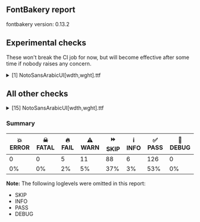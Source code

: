 ## FontBakery report

fontbakery version: 0.13.2





## Experimental checks

These won't break the CI job for now, but will become effective after some time if nobody raises any concern.


<details><summary>[1] NotoSansArabicUI[wdth,wght].ttf</summary>
<div>
<details>
    <summary>🔥 <b>FAIL</b> Check base characters have non-zero advance width. <a href="https://fontbakery.readthedocs.io/en/stable/fontbakery/checks/universal.html#base-has-width">base_has_width</a></summary>
    <div>







* 🔥 **FAIL** <p>The following glyphs had zero advance width:
- dotabovear (U+FBB2)</p>
<pre><code>- dotbelowar (U+FBB3)

- twodotshorizontalabovear (U+FBB4)

- twodotshorizontalbelowar (U+FBB5)

- threedotsupabovear (U+FBB6)

- threedotsupbelowar (U+FBB7)

- threedotsdownabovear (U+FBB8)

- threedotsdownbelowar (U+FBB9)

- fourdotsabovear (U+FBBA)

- fourdotsbelowar (U+FBBB)

- twodotsverticalabovear (U+FBBD)

- twodotsverticalbelowar (U+FBBE)

- ringar (U+FBBF)

- tahbelowar (U+FBC1)
</code></pre>
 [code: zero-width-bases]



</div>
</details>
</div>
</details>




## All other checks



<details><summary>[15] NotoSansArabicUI[wdth,wght].ttf</summary>
<div>
<details>
    <summary>🔥 <b>FAIL</b> Check that Arabic spacing symbols U+FBB2–FBC1 aren't classified as marks. <a href="https://fontbakery.readthedocs.io/en/stable/fontbakery/checks/universal.html#arabic-spacing-symbols">arabic_spacing_symbols</a></summary>
    <div>







* 🔥 **FAIL** <p>&quot;dotabovear&quot; is defined in GDEF as a mark (class 3).</p>
 [code: mark-in-gdef]



* 🔥 **FAIL** <p>&quot;dotbelowar&quot; is defined in GDEF as a mark (class 3).</p>
 [code: mark-in-gdef]



* 🔥 **FAIL** <p>&quot;twodotshorizontalabovear&quot; is defined in GDEF as a mark (class 3).</p>
 [code: mark-in-gdef]



* 🔥 **FAIL** <p>&quot;twodotshorizontalbelowar&quot; is defined in GDEF as a mark (class 3).</p>
 [code: mark-in-gdef]



* 🔥 **FAIL** <p>&quot;threedotsupabovear&quot; is defined in GDEF as a mark (class 3).</p>
 [code: mark-in-gdef]



* 🔥 **FAIL** <p>&quot;threedotsupbelowar&quot; is defined in GDEF as a mark (class 3).</p>
 [code: mark-in-gdef]



* 🔥 **FAIL** <p>&quot;threedotsdownabovear&quot; is defined in GDEF as a mark (class 3).</p>
 [code: mark-in-gdef]



* 🔥 **FAIL** <p>&quot;threedotsdownbelowar&quot; is defined in GDEF as a mark (class 3).</p>
 [code: mark-in-gdef]



* 🔥 **FAIL** <p>&quot;fourdotsabovear&quot; is defined in GDEF as a mark (class 3).</p>
 [code: mark-in-gdef]



* 🔥 **FAIL** <p>&quot;fourdotsbelowar&quot; is defined in GDEF as a mark (class 3).</p>
 [code: mark-in-gdef]



* 🔥 **FAIL** <p>&quot;twodotsverticalabovear&quot; is defined in GDEF as a mark (class 3).</p>
 [code: mark-in-gdef]



* 🔥 **FAIL** <p>&quot;twodotsverticalbelowar&quot; is defined in GDEF as a mark (class 3).</p>
 [code: mark-in-gdef]



* 🔥 **FAIL** <p>&quot;ringar&quot; is defined in GDEF as a mark (class 3).</p>
 [code: mark-in-gdef]



* 🔥 **FAIL** <p>&quot;tahbelowar&quot; is defined in GDEF as a mark (class 3).</p>
 [code: mark-in-gdef]



</div>
</details>

<details>
    <summary>🔥 <b>FAIL</b> Checking OS/2 usWinAscent & usWinDescent. <a href="https://fontbakery.readthedocs.io/en/stable/fontbakery/checks/universal.html#family-win-ascent-and-descent">family/win_ascent_and_descent</a></summary>
    <div>







* 🔥 **FAIL** <p>OS/2.usWinDescent value should be equal or greater than 512, but got 293 instead</p>
 [code: descent]



</div>
</details>

<details>
    <summary>🔥 <b>FAIL</b> Check for presence of an ARTICLE.en_us.html file <a href="https://fontbakery.readthedocs.io/en/stable/fontbakery/checks/googlefonts.html#googlefonts-description-has-article">googlefonts/description/has_article</a></summary>
    <div>







* 🔥 **FAIL** <p>This is a Noto font but it lacks an ARTICLE.en_us.html file.</p>
 [code: missing-article]



* 🔥 **FAIL** <p>This is a Noto font but it lacks a DESCRIPTION.en_us.html file.</p>
 [code: missing-description]



</div>
</details>

<details>
    <summary>🔥 <b>FAIL</b> Ensure dotted circle glyph is present and can attach marks. <a href="https://fontbakery.readthedocs.io/en/stable/fontbakery/checks/universal.html#dotted-circle">dotted_circle</a></summary>
    <div>







* 🔥 **FAIL** <p>The following glyphs could not be attached to the dotted circle glyph:</p>
<pre><code>- acutecomb

- dotabovear

- dotbelowar

- fourdotsabovear

- fourdotsbelowar

- gravecomb

- ringar

- tahbelowar

- threedotsdownabovear

- threedotsdownbelowar

- threedotsupabovear

- threedotsupbelowar

- tildecomb

- twodotshorizontalabovear

- twodotshorizontalbelowar

- twodotsverticalabovear

- twodotsverticalbelowar

- uni0302

- uni0304

- uni0306

- uni0307

- uni0308

- uni030A

- uni030B

- uni030C

- uni0326

- uni0327

- uni0328

- uni0612

- uni0613

- uni0614

- uni0615

- uni0616

- uni0617

- uni0618

- uni0619

- uni061A

- uni064B

- uni064C

- uni064D

- uni064E

- uni064F

- uni0650

- uni0651

- uni0652

- uni0653

- uni0654

- uni0655

- uni0656

- uni0657

- uni0658

- uni0659

- uni065A

- uni065B

- uni065C

- uni065D

- uni065E

- uni065F

- uni0670

- uni06DC

- uni06DF

- uni06E0

- uni06E1

- uni06E2

- uni06E3

- uni06E4

- uni06E7

- uni06E8

- uni06EA

- uni06EB

- uni06EC

- uni06ED

- uni08D3

- uni08D4

- uni08D5

- uni08D5.1

- uni08D6

- uni08D6.1

- uni08D7

- uni08D8

- uni08D9

- uni08DA

- uni08DB

- uni08DC

- uni08DD

- uni08DE

- uni08DF

- uni08E0

- uni08E1

- uni08E3

- uni08E4

- uni08E5

- uni08E6

- uni08E7

- uni08E8

- uni08E9

- uni08EA

- uni08EB

- uni08EC

- uni08ED

- uni08EE

- uni08EF

- uni08F0

- uni08F1

- uni08F2

- uni08F3

- uni08F4

- uni08F5

- uni08F6

- uni08F7

- uni08F8

- uni08F9

- uni08FA

- uni08FB

- uni08FC

- uni08FD

- uni08FE

- uni08FF
</code></pre>
 [code: unattached-dotted-circle-marks]



</div>
</details>

<details>
    <summary>⚠️ <b>WARN</b> Check GDEF mark glyph class doesn't have characters that are not marks. <a href="https://fontbakery.readthedocs.io/en/stable/fontbakery/checks/opentype.html#opentype-gdef-non-mark-chars">opentype/gdef_non_mark_chars</a></summary>
    <div>







* ⚠️ **WARN** <p>The following non-mark characters should not be in the GDEF mark glyph class:
U+FBB2, U+FBB3, U+FBB4, U+FBB5, U+FBB6, U+FBB7, U+FBB8, U+FBB9, U+FBBA, U+FBBB, U+FBBD, U+FBBE, U+FBBF and U+FBC1</p>
 [code: non-mark-chars]



</div>
</details>

<details>
    <summary>⚠️ <b>WARN</b> Check that glyph for U+0674 ARABIC LETTER HIGH HAMZA is not a mark. <a href="https://fontbakery.readthedocs.io/en/stable/fontbakery/checks/universal.html#arabic-high-hamza">arabic_high_hamza</a></summary>
    <div>







* ⚠️ **WARN** <p>The arabic letter high hamza (U+0674) should have roughly the same size the arabic letter hamza (U+0621) while raised above baseline, but a different glyph outline area was detected.</p>
 [code: glyph-area]



</div>
</details>

<details>
    <summary>⚠️ <b>WARN</b> Ensure files are not too large. <a href="https://fontbakery.readthedocs.io/en/stable/fontbakery/checks/universal.html#file-size">file_size</a></summary>
    <div>







* ⚠️ **WARN** <p>Font file is 1.0Mb; ideally it should be less than 1.0Mb</p>
 [code: large-font]



</div>
</details>

<details>
    <summary>⚠️ <b>WARN</b> Detect any interpolation issues in the font. <a href="https://fontbakery.readthedocs.io/en/stable/fontbakery/checks/universal.html#interpolation-issues">interpolation_issues</a></summary>
    <div>







* ⚠️ **WARN** <p>Interpolation issues were found in the font:</p>
<pre><code>- Contour 2 start point differs in glyph 'uni08A5' between location wght=704,wdth=100 and location wght=900,wdth=100

- Contour 2 in glyph 'uni08A5': becomes underweight between wght=704,wdth=100 and wght=900,wdth=100.

- Contour 3 start point differs in glyph 'uni08A5' between location wght=704,wdth=100 and location wght=900,wdth=100

- Contour 3 in glyph 'uni08A5': becomes underweight between wght=704,wdth=100 and wght=900,wdth=100.

- Contour 2 start point differs in glyph 'uni08A5' between location wght=900,wdth=100 and location wght=100,wdth=62

- Contour 2 in glyph 'uni08A5': becomes underweight between wght=900,wdth=100 and wght=100,wdth=62.

- Contour 3 start point differs in glyph 'uni08A5' between location wght=900,wdth=100 and location wght=100,wdth=62

- Contour 3 in glyph 'uni08A5': becomes underweight between wght=900,wdth=100 and wght=100,wdth=62.

- Contour 2 start point differs in glyph 'uni08A5' between location wght=704,wdth=62 and location wght=900,wdth=62

- Contour 2 in glyph 'uni08A5': becomes underweight between wght=704,wdth=62 and wght=900,wdth=62.

- Contour 3 start point differs in glyph 'uni08A5' between location wght=704,wdth=62 and location wght=900,wdth=62

- Contour 3 in glyph 'uni08A5': becomes underweight between wght=704,wdth=62 and wght=900,wdth=62.

- Contour 2 start point differs in glyph 'uni08A5.fina' between location wght=704,wdth=100 and location wght=900,wdth=100

- Contour 2 in glyph 'uni08A5.fina': becomes underweight between wght=704,wdth=100 and wght=900,wdth=100.

- Contour 3 start point differs in glyph 'uni08A5.fina' between location wght=704,wdth=100 and location wght=900,wdth=100

- Contour 3 in glyph 'uni08A5.fina': becomes underweight between wght=704,wdth=100 and wght=900,wdth=100.

- Contour 2 start point differs in glyph 'uni08A5.fina' between location wght=900,wdth=100 and location wght=100,wdth=62

- Contour 2 in glyph 'uni08A5.fina': becomes underweight between wght=900,wdth=100 and wght=100,wdth=62.

- Contour 3 start point differs in glyph 'uni08A5.fina' between location wght=900,wdth=100 and location wght=100,wdth=62

- Contour 3 in glyph 'uni08A5.fina': becomes underweight between wght=900,wdth=100 and wght=100,wdth=62.

- Contour 2 start point differs in glyph 'uni08A5.fina' between location wght=704,wdth=62 and location wght=900,wdth=62

- Contour 2 in glyph 'uni08A5.fina': becomes underweight between wght=704,wdth=62 and wght=900,wdth=62.

- Contour 3 start point differs in glyph 'uni08A5.fina' between location wght=704,wdth=62 and location wght=900,wdth=62

- Contour 3 in glyph 'uni08A5.fina': becomes underweight between wght=704,wdth=62 and wght=900,wdth=62.

- Contour 5 start point differs in glyph 'uniFD3E' between location wght=100,wdth=100 and location wght=704,wdth=100

- Contour 5 in glyph 'uniFD3E': becomes underweight between wght=100,wdth=100 and wght=704,wdth=100.

- Contour 5 start point differs in glyph 'uniFD3E' between location wght=704,wdth=100 and location wght=900,wdth=100

- Contour 5 in glyph 'uniFD3E': becomes underweight between wght=704,wdth=100 and wght=900,wdth=100.

- Contour 5 start point differs in glyph 'uniFD3E' between location wght=100,wdth=62 and location wght=704,wdth=62

- Contour 5 in glyph 'uniFD3E': becomes underweight between wght=100,wdth=62 and wght=704,wdth=62.

- Contour 5 start point differs in glyph 'uniFD3E' between location wght=704,wdth=62 and location wght=900,wdth=62

- Contour 5 in glyph 'uniFD3E': becomes underweight between wght=704,wdth=62 and wght=900,wdth=62.
</code></pre>
 [code: interpolation-issues]



</div>
</details>

<details>
    <summary>⚠️ <b>WARN</b> Check font contains no unreachable glyphs <a href="https://fontbakery.readthedocs.io/en/stable/fontbakery/checks/universal.html#unreachable-glyphs">unreachable_glyphs</a></summary>
    <div>







* ⚠️ **WARN** <p>The following glyphs could not be reached by codepoint or substitution rules:</p>
<pre><code>- uni06060607.pt

- uni06440622.isol

- uni06440623.isol

- uni06440625.isol

- uni06440627.isol

- uni06440671.001

- uni06440671.isol

- uni06440672.isol

- uni06440673.isol

- uni064406D2.fina

- uni06B50627.isol

- uni06B60627.isol

- uni06B70627.isol

- uni06B80627.isol

- uniFDFD.001
</code></pre>
 [code: unreachable-glyphs]



</div>
</details>

<details>
    <summary>⚠️ <b>WARN</b> Glyph names are all valid? <a href="https://fontbakery.readthedocs.io/en/stable/fontbakery/checks/universal.html#valid-glyphnames">valid_glyphnames</a></summary>
    <div>







* ⚠️ **WARN** <p>The following glyph names may be too long for some legacy systems which may expect a maximum 31-characters length limit:
behThreedotsupbelowVabovear.fina, behThreedotsupbelowVabovear.init, behThreedotsupbelowVabovear.medi, dalTwodotsverticalbelowTahabovear.fina, seenThreedotsbelowthreedotsar.fina, seenThreedotsbelowthreedotsar.init and seenThreedotsbelowthreedotsar.medi</p>
 [code: legacy-long-names]



</div>
</details>

<details>
    <summary>⚠️ <b>WARN</b> Validate size, and resolution of article images, and ensure article page has minimum length and includes visual assets. <a href="https://fontbakery.readthedocs.io/en/stable/fontbakery/checks/googlefonts.html#googlefonts-article-images">googlefonts/article/images</a></summary>
    <div>







* ⚠️ **WARN** <p>Family metadata at fonts/NotoSansArabicUI/googlefonts/variable-ttf does not have an article.</p>
 [code: lacks-article]



</div>
</details>

<details>
    <summary>⚠️ <b>WARN</b> Check for codepoints not covered by METADATA subsets. <a href="https://fontbakery.readthedocs.io/en/stable/fontbakery/checks/googlefonts.html#googlefonts-metadata-unreachable-subsetting">googlefonts/metadata/unreachable_subsetting</a></summary>
    <div>







* ⚠️ **WARN** <p>The following codepoints supported by the font are not covered by
any subsets defined in the font's metadata file, and will never
be served. You can solve this by either manually adding additional
subset declarations to METADATA.pb, or by editing the glyphset
definitions.</p>
<ul>
<li>U+02D8 BREVE: try adding one of: canadian-aboriginal, yi</li>
<li>U+02D9 DOT ABOVE: try adding one of: canadian-aboriginal, yi</li>
<li>U+02DB OGONEK: try adding one of: canadian-aboriginal, yi</li>
<li>U+0302 COMBINING CIRCUMFLEX ACCENT: try adding one of: tifinagh, coptic, math, cherokee</li>
<li>U+0306 COMBINING BREVE: try adding one of: tifinagh, old-permic</li>
<li>U+0307 COMBINING DOT ABOVE: try adding one of: syriac, coptic, hebrew, malayalam, old-permic, tai-le, tifinagh, todhri, duployan, canadian-aboriginal, math</li>
<li>U+030A COMBINING RING ABOVE: try adding one of: syriac, duployan</li>
<li>U+030B COMBINING DOUBLE ACUTE ACCENT: try adding one of: osage, cherokee</li>
<li>U+030C COMBINING CARON: try adding one of: tai-le, cherokee</li>
<li>U+0326 COMBINING COMMA BELOW: try adding math</li>
<li>U+0327 COMBINING CEDILLA: try adding math</li>
<li>U+0328 COMBINING OGONEK: not included in any glyphset definition</li>
<li>U+034F COMBINING GRAPHEME JOINER: not included in any glyphset definition</li>
<li>U+08E2 ARABIC DISPUTED END OF AYAH: not included in any glyphset definition</li>
<li>U+200F RIGHT-TO-LEFT MARK: try adding one of: syriac, hebrew, phags-pa, nko, thaana</li>
<li>U+25CC DOTTED CIRCLE: try adding one of: mahajani, modi, warang-citi, javanese, telugu, adlam, sundanese, nko, duployan, batak, myanmar, coptic, mandaic, bassa-vah, kaithi, tifinagh, ahom, bhaiksuki, tibetan, tai-viet, zanabazar-square, masaram-gondi, gurmukhi, mende-kikakui, limbu, syloti-nagri, devanagari, lao, lepcha, sogdian, khudawadi, tamil, caucasian-albanian, hanunoo, soyombo, new-tai-lue, mongolian, meetei-mayek, tagalog, buginese, thaana, armenian, kharoshthi, wancho, cham, tai-tham, tai-le, manichaean, osage, music, dogra, takri, rejang, phags-pa, siddham, math, syriac, malayalam, sinhala, miao, chakma, balinese, elbasan, hebrew, newa, old-permic, tirhuta, hanifi-rohingya, kannada, canadian-aboriginal, kayah-li, bengali, khojki, thai, symbols, brahmi, gunjala-gondi, sharada, oriya, psalter-pahlavi, khmer, grantha, tagbanwa, marchen, saurashtra, buhid, yi, gujarati, pahawh-hmong</li>
</ul>
<p>Or you can add the above codepoints to one of the subsets supported by the font: <code>arabic</code>, <code>latin</code>, <code>latin-ext</code></p>
 [code: unreachable-subsetting]



</div>
</details>

<details>
    <summary>⚠️ <b>WARN</b> Shapes languages in all GF glyphsets. <a href="https://fontbakery.readthedocs.io/en/stable/fontbakery/checks/googlefonts.html#googlefonts-glyphsets-shape-languages">googlefonts/glyphsets/shape_languages</a></summary>
    <div>







* ⚠️ **WARN** <p>GF_TransLatin_Arabic glyphset:</p>
<table>
<thead>
<tr>
<th align="left">WARN messages</th>
<th align="left">Languages</th>
</tr>
</thead>
<tbody>
<tr>
<td align="left">Auxiliary orthography codepoints:</td>
<td align="left"></td>
</tr>
<tr>
<td align="left">Shaper didn't attach uni064E to uni25CC when shaping the text '◌َ'</td>
<td align="left"></td>
</tr>
<tr>
<td align="left">Shaper didn't attach uni0650 to uni25CC when shaping the text '◌ِ'</td>
<td align="left"></td>
</tr>
<tr>
<td align="left">Shaper didn't attach uni064F to uni25CC when shaping the text '◌ُ'</td>
<td align="left"></td>
</tr>
<tr>
<td align="left">Shaper didn't attach uni0652 to uni25CC when shaping the text '◌ْ'</td>
<td align="left"></td>
</tr>
<tr>
<td align="left">Shaper didn't attach uni0656 to the base glyph when shaping the text '◌ٖ'</td>
<td align="left"></td>
</tr>
<tr>
<td align="left">Shaper didn't attach uni0670 to uni25CC when shaping the text '◌ٰ'</td>
<td align="left">fa_Arab (Persian) and fa_Arab (Persian)</td>
</tr>
<tr>
<td align="left">Auxiliary orthography codepoints:</td>
<td align="left"></td>
</tr>
<tr>
<td align="left">Shaper didn't attach uni064B to uni25CC when shaping the text '◌ً'</td>
<td align="left"></td>
</tr>
<tr>
<td align="left">Shaper didn't attach uni064C to uni25CC when shaping the text '◌ٌ'</td>
<td align="left"></td>
</tr>
<tr>
<td align="left">Shaper didn't attach uni064D to uni25CC when shaping the text '◌ٍ'</td>
<td align="left"></td>
</tr>
<tr>
<td align="left">Shaper didn't attach uni064E to uni25CC when shaping the text '◌َ'</td>
<td align="left"></td>
</tr>
<tr>
<td align="left">Shaper didn't attach uni064F to uni25CC when shaping the text '◌ُ'</td>
<td align="left"></td>
</tr>
<tr>
<td align="left">Shaper didn't attach uni0650 to uni25CC when shaping the text '◌ِ'</td>
<td align="left"></td>
</tr>
<tr>
<td align="left">Shaper didn't attach uni0651 to uni25CC when shaping the text '◌ّ'</td>
<td align="left"></td>
</tr>
<tr>
<td align="left">Shaper didn't attach uni0652 to uni25CC when shaping the text '◌ْ'</td>
<td align="left"></td>
</tr>
<tr>
<td align="left">Shaper didn't attach uni0654 to uni25CC when shaping the text '◌ٔ'</td>
<td align="left"></td>
</tr>
<tr>
<td align="left">Shaper didn't attach uni0656 to the base glyph when shaping the text '◌ٖ'</td>
<td align="left"></td>
</tr>
<tr>
<td align="left">Shaper didn't attach uni0657 to the base glyph when shaping the text '◌ٗ'</td>
<td align="left"></td>
</tr>
<tr>
<td align="left">Shaper didn't attach uni0658 to the base glyph when shaping the text '◌٘'</td>
<td align="left"></td>
</tr>
<tr>
<td align="left">Shaper didn't attach uni0670 to uni25CC when shaping the text '◌ٰ'</td>
<td align="left">ur_Arab (Urdu) and ur_Arab (Urdu)</td>
</tr>
<tr>
<td align="left">Auxiliary orthography codepoints:</td>
<td align="left"></td>
</tr>
<tr>
<td align="left">Shaper didn't attach uni064B to uni25CC when shaping the text '◌ً'</td>
<td align="left"></td>
</tr>
<tr>
<td align="left">Shaper didn't attach uni064C to uni25CC when shaping the text '◌ٌ'</td>
<td align="left"></td>
</tr>
<tr>
<td align="left">Shaper didn't attach uni064D to uni25CC when shaping the text '◌ٍ'</td>
<td align="left"></td>
</tr>
<tr>
<td align="left">Shaper didn't attach uni064E to uni25CC when shaping the text '◌َ'</td>
<td align="left"></td>
</tr>
<tr>
<td align="left">Shaper didn't attach uni064F to uni25CC when shaping the text '◌ُ'</td>
<td align="left"></td>
</tr>
<tr>
<td align="left">Shaper didn't attach uni0650 to uni25CC when shaping the text '◌ِ'</td>
<td align="left"></td>
</tr>
<tr>
<td align="left">Shaper didn't attach uni0651 to uni25CC when shaping the text '◌ّ'</td>
<td align="left"></td>
</tr>
<tr>
<td align="left">Shaper didn't attach uni0652 to uni25CC when shaping the text '◌ْ'</td>
<td align="left">ckb_Arab (Central Kurdish)</td>
</tr>
<tr>
<td align="left">Auxiliary orthography codepoints:</td>
<td align="left"></td>
</tr>
<tr>
<td align="left">Shaper didn't attach uni064E to uni25CC when shaping the text '◌َ'</td>
<td align="left"></td>
</tr>
<tr>
<td align="left">Shaper didn't attach uni064F to uni25CC when shaping the text '◌ُ'</td>
<td align="left"></td>
</tr>
<tr>
<td align="left">Shaper didn't attach uni0650 to uni25CC when shaping the text '◌ِ'</td>
<td align="left">sd_Arab (Sindhi)</td>
</tr>
<tr>
<td align="left">Auxiliary orthography codepoints:</td>
<td align="left"></td>
</tr>
<tr>
<td align="left">The following auxiliary characters are missing from the font: Ŀ</td>
<td align="left"></td>
</tr>
<tr>
<td align="left">The following auxiliary characters are missing from the font: ŀ</td>
<td align="left">ca_Latn (Catalan)</td>
</tr>
<tr>
<td align="left">Auxiliary orthography codepoints:</td>
<td align="left"></td>
</tr>
<tr>
<td align="left">The following auxiliary characters are missing from the font: ſ</td>
<td align="left">de_Latn (German) and fr_Latn (French)</td>
</tr>
<tr>
<td align="left">Auxiliary orthography codepoints:</td>
<td align="left"></td>
</tr>
<tr>
<td align="left">The following auxiliary characters are missing from the font: ʻ</td>
<td align="left">en_Latn (English)</td>
</tr>
<tr>
<td align="left">Auxiliary orthography codepoints:</td>
<td align="left"></td>
</tr>
<tr>
<td align="left">The following auxiliary characters are missing from the font: Ǥ</td>
<td align="left"></td>
</tr>
<tr>
<td align="left">The following auxiliary characters are missing from the font: Ŋ</td>
<td align="left"></td>
</tr>
<tr>
<td align="left">The following auxiliary characters are missing from the font: Ŧ</td>
<td align="left"></td>
</tr>
<tr>
<td align="left">The following auxiliary characters are missing from the font: Ʒ</td>
<td align="left"></td>
</tr>
<tr>
<td align="left">The following auxiliary characters are missing from the font: Ǯ</td>
<td align="left"></td>
</tr>
<tr>
<td align="left">The following auxiliary characters are missing from the font: ǥ</td>
<td align="left"></td>
</tr>
<tr>
<td align="left">The following auxiliary characters are missing from the font: ŋ</td>
<td align="left"></td>
</tr>
<tr>
<td align="left">The following auxiliary characters are missing from the font: ŧ</td>
<td align="left"></td>
</tr>
<tr>
<td align="left">The following auxiliary characters are missing from the font: ʒ</td>
<td align="left"></td>
</tr>
<tr>
<td align="left">The following auxiliary characters are missing from the font: ǯ</td>
<td align="left">fi_Latn (Finnish)</td>
</tr>
<tr>
<td align="left">Auxiliary orthography codepoints:</td>
<td align="left"></td>
</tr>
<tr>
<td align="left">The following auxiliary characters are missing from the font: Ŋ</td>
<td align="left"></td>
</tr>
<tr>
<td align="left">The following auxiliary characters are missing from the font: Ŧ</td>
<td align="left"></td>
</tr>
<tr>
<td align="left">The following auxiliary characters are missing from the font: ŋ</td>
<td align="left"></td>
</tr>
<tr>
<td align="left">The following auxiliary characters are missing from the font: ŧ</td>
<td align="left">nb_Latn (Norwegian Bokmål)</td>
</tr>
<tr>
<td align="left">Auxiliary orthography codepoints:</td>
<td align="left"></td>
</tr>
<tr>
<td align="left">The following auxiliary characters are missing from the font: Ĳ</td>
<td align="left"></td>
</tr>
<tr>
<td align="left">The following auxiliary characters are missing from the font: ĳ</td>
<td align="left">nl_Latn (Dutch)</td>
</tr>
</tbody>
</table>
 [code: warning-language-shaping]



</div>
</details>

<details>
    <summary>⚠️ <b>WARN</b> Ensure soft_dotted characters lose their dot when combined with marks that replace the dot. <a href="https://fontbakery.readthedocs.io/en/stable/fontbakery/checks/universal.html#soft-dotted">soft_dotted</a></summary>
    <div>







* ⚠️ **WARN** <p>The dot of soft dotted characters used in orthographies <em>must</em> disappear in the following strings: į̀ į́ į̂ į̃ į̄ į̌</p>
<p>The dot of soft dotted characters <em>should</em> disappear in other cases, for example: į̆ į̇ į̈ į̊ į̋ į̦̀ į̦́ į̦̂ į̦̃ į̦̄ į̦̆ į̦̇ į̦̈ į̦̊ į̦̋ į̦̌ į̧̀ į̧́ į̧̂ į̧̃</p>
 [code: soft-dotted]



</div>
</details>

<details>
    <summary>⚠️ <b>WARN</b> Ensure fonts have ScriptLangTags declared on the 'meta' table. <a href="https://fontbakery.readthedocs.io/en/stable/fontbakery/checks/googlefonts.html#googlefonts-meta-script-lang-tags">googlefonts/meta/script_lang_tags</a></summary>
    <div>







* ⚠️ **WARN** <p>This font file does not have a 'meta' table.</p>
 [code: lacks-meta-table]



</div>
</details>
</div>
</details>




### Summary

| 💥 ERROR | ☠ FATAL | 🔥 FAIL | ⚠️ WARN | ⏩ SKIP | ℹ️ INFO | ✅ PASS | 🔎 DEBUG | 
| ---|---|---|---|---|---|---|---|
| 0 | 0 | 5 | 11 | 88 | 6 | 126 | 0 | 
| 0% | 0% | 2% | 5% | 37% | 3% | 53% | 0% | 



**Note:** The following loglevels were omitted in this report:


* SKIP
* INFO
* PASS
* DEBUG
